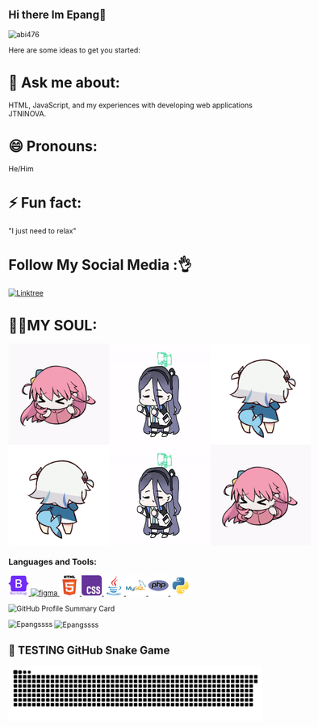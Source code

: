 ## Hi there Im Epang👋
<p align="left"> <img src="https://komarev.com/ghpvc/?username=abi476&label=Profile%20views&color=0e75b6&style=flat" alt="abi476" /> </p>

<!--
**Epangssss/Epangssss** is a ✨ _special_ ✨ repository because its `README.md` (this file) appears on your GitHub profile.
# 🤔 I’m looking for help with ...
# 📫 How to reach me: ...
- 🌱 I’m currently learning ...
# 🔭 I’m currently working on ...
Building a portfolio website to showcase my projects and skills, and learning more about full-stack development.

# 👯 I’m looking to collaborate on 
Open-source projects, especially those related to web development, data science, and anything that uses technology to make a positive impact on society.



# 😵‍💫 MY SOUL:
<img src="https://raw.githubusercontent.com/Epangssss/Epangssss/output/Gotou.gif" width="300" alt="Gotou_gif">

<div style="display: flex; justify-content: space-around;">
    <img src="https://raw.githubusercontent.com/Epangssss/Epangssss/output/Gotou.gif" width="200" alt="Gotou_gif">
    <img src="https://raw.githubusercontent.com/Epangssss/Epangssss/output/Hutao.gif" width="200" alt="Hutao_gif">
    <img src="https://raw.githubusercontent.com/Epangssss/Epangssss/output/AnotherGif.gif" width="200" alt="Another_gif">
</div>

-->
Here are some ideas to get you started:

# 💬 Ask me about:
HTML, JavaScript, and my experiences with developing web applications JTNINOVA.
# 😄 Pronouns:
He/Him
# ⚡ Fun fact:
"I just need to relax"

# Follow My Social Media :👌
<a href="https://linktr.ee/epangtsuepan" target="_blank" rel="noreferrer">
  <img src="https://raw.githubusercontent.com/epangssss/epangtsuepan-repo/main/linktree-logo.svg" alt="Linktree" width="80" height="80"/>
</a>





# 😵‍💫MY SOUL:
<div style="display: flex; justify-content: space-around;">
    <img src="https://raw.githubusercontent.com/Epangssss/Epangssss/output/Gotou.gif" width="200" alt="Gotou_gif">
    <img src="https://raw.githubusercontent.com/Epangssss/Epangssss/output/Arisu.gif" width="200" alt="Arisu_gif">
    <img src="https://raw.githubusercontent.com/Epangssss/Epangssss/output/Gura.gif" width="200" alt="Gura_gif">
</div>
<div style="display: flex; justify-content: space-around;">
    <img src="https://raw.githubusercontent.com/Epangssss/Epangssss/output/Gura.gif" width="200" alt="Gura_gif">
    <img src="https://raw.githubusercontent.com/Epangssss/Epangssss/output/Arisu.gif" width="200" alt="Arisu_gif">
    <img src="https://raw.githubusercontent.com/Epangssss/Epangssss/output/Gotou.gif" width="200" alt="Gotou_gif">
</div>


<h3 align="left">Languages and Tools:</h3>
<p align="left">
  <a href="https://getbootstrap.com" target="_blank" rel="noreferrer">
    <img src="https://raw.githubusercontent.com/devicons/devicon/master/icons/bootstrap/bootstrap-plain-wordmark.svg" alt="bootstrap" width="40" height="40"/>
  </a>
  <a href="https://www.figma.com/" target="_blank" rel="noreferrer">
    <img src="https://www.vectorlogo.zone/logos/figma/figma-icon.svg" alt="figma" width="40" height="40"/>
  </a>
  <a href="https://www.w3.org/html/" target="_blank" rel="noreferrer">
    <img src="https://raw.githubusercontent.com/devicons/devicon/master/icons/html5/html5-original-wordmark.svg" alt="html5" width="40" height="40"/>
  </a>
  <a href="https://www.w3.org/Style/CSS/" target="_blank" rel="noreferrer">
    <img src="https://raw.githubusercontent.com/devicons/devicon/master/icons/css/css-original.svg" alt="css" width="40" height="40"/>
  </a>
  <a href="https://www.java.com" target="_blank" rel="noreferrer">
    <img src="https://raw.githubusercontent.com/devicons/devicon/master/icons/java/java-original.svg" alt="java" width="40" height="40"/>
  </a>
  <a href="https://www.mysql.com/" target="_blank" rel="noreferrer">
    <img src="https://raw.githubusercontent.com/devicons/devicon/master/icons/mysql/mysql-original-wordmark.svg" alt="mysql" width="40" height="40"/>
  </a>
  <a href="https://www.php.net" target="_blank" rel="noreferrer">
    <img src="https://raw.githubusercontent.com/devicons/devicon/master/icons/php/php-original.svg" alt="php" width="40" height="40"/>
  </a>
  <a href="https://www.python.org" target="_blank" rel="noreferrer">
    <img src="https://raw.githubusercontent.com/devicons/devicon/master/icons/python/python-original.svg" alt="python" width="40" height="40"/>
  </a>
</p>

![GitHub Profile Summary Card](https://github-profile-summary-cards.vercel.app/api/cards/profile-details?username=Epangssss&theme=default)



<p><img align="left" src="https://github-readme-stats.vercel.app/api/top-langs?username=Epangssss&show_icons=true&locale=en&layout=compact" alt="Epangssss" /></p>
<p>&nbsp;<img align="center" src="https://github-readme-stats.vercel.app/api?username=Epangssss&show_icons=true&locale=en" alt="Epangssss" /></p>

## 🐍 TESTING GitHub Snake Game
![snake_gif](https://github.com/Epangssss/Epangssss/blob/output/github-snake-dark.svg)
